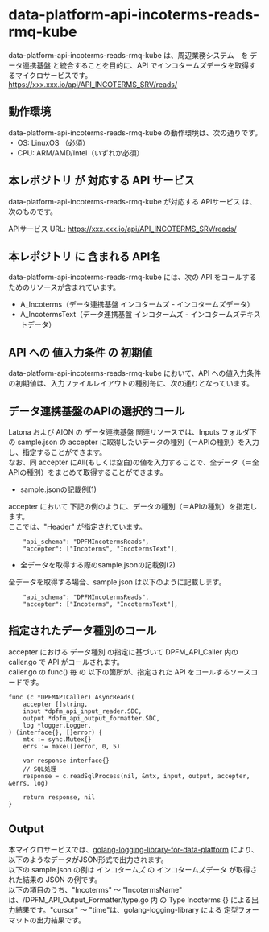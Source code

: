 # data-platform-api-incoterms-reads-rmq-kube

data-platform-api-incoterms-reads-rmq-kube は、周辺業務システム　を データ連携基盤 と統合することを目的に、API でインコタームズデータを取得するマイクロサービスです。  
https://xxx.xxx.io/api/API_INCOTERMS_SRV/reads/

## 動作環境

data-platform-api-incoterms-reads-rmq-kube の動作環境は、次の通りです。  
・ OS: LinuxOS （必須）  
・ CPU: ARM/AMD/Intel（いずれか必須）  


## 本レポジトリ が 対応する API サービス
data-platform-api-incoterms-reads-rmq-kube が対応する APIサービス は、次のものです。

APIサービス URL: https://xxx.xxx.io/api/API_INCOTERMS_SRV/reads/

## 本レポジトリ に 含まれる API名
data-platform-api-incoterms-reads-rmq-kube には、次の API をコールするためのリソースが含まれています。  

* A_Incoterms（データ連携基盤 インコタームズ - インコタームズデータ）
* A_IncotermsText（データ連携基盤 インコタームズ - インコタームズテキストデータ）

## API への 値入力条件 の 初期値
data-platform-api-incoterms-reads-rmq-kube において、API への値入力条件の初期値は、入力ファイルレイアウトの種別毎に、次の通りとなっています。  

## データ連携基盤のAPIの選択的コール

Latona および AION の データ連携基盤 関連リソースでは、Inputs フォルダ下の sample.json の accepter に取得したいデータの種別（＝APIの種別）を入力し、指定することができます。  
なお、同 accepter にAll(もしくは空白)の値を入力することで、全データ（＝全APIの種別）をまとめて取得することができます。  

* sample.jsonの記載例(1)  

accepter において 下記の例のように、データの種別（＝APIの種別）を指定します。  
ここでは、"Header" が指定されています。    
  
```
	"api_schema": "DPFMIncotermsReads",
	"accepter": ["Incoterms", "IncotermsText"],
```
  
* 全データを取得する際のsample.jsonの記載例(2)  

全データを取得する場合、sample.json は以下のように記載します。  

```
	"api_schema": "DPFMIncotermsReads",
	"accepter": ["Incoterms", "IncotermsText"],
```

## 指定されたデータ種別のコール

accepter における データ種別 の指定に基づいて DPFM_API_Caller 内の caller.go で API がコールされます。  
caller.go の func() 毎 の 以下の箇所が、指定された API をコールするソースコードです。  

```
func (c *DPFMAPICaller) AsyncReads(
	accepter []string,
	input *dpfm_api_input_reader.SDC,
	output *dpfm_api_output_formatter.SDC,
	log *logger.Logger,
) (interface{}, []error) {
	mtx := sync.Mutex{}
	errs := make([]error, 0, 5)

	var response interface{}
	// SQL処理
	response = c.readSqlProcess(nil, &mtx, input, output, accepter, &errs, log)

	return response, nil
}
```

## Output  
本マイクロサービスでは、[golang-logging-library-for-data-platform](https://github.com/latonaio/golang-logging-library-for-data-platform) により、以下のようなデータがJSON形式で出力されます。  
以下の sample.json の例は インコタームズ の インコタームズデータ が取得された結果の JSON の例です。  
以下の項目のうち、"Incoterms" ～ "IncotermsName" は、/DPFM_API_Output_Formatter/type.go 内 の Type Incoterms {} による出力結果です。"cursor" ～ "time"は、golang-logging-library による 定型フォーマットの出力結果です。  

```

```
